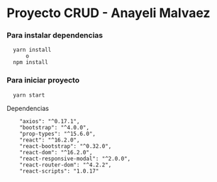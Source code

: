 # Proyecto CRUD - Anayeli Malvaez
### Para instalar dependencias
```
  yarn install
      o
  npm install
```

### Para iniciar proyecto
```
  yarn start

```


Dependencias
```
    "axios": "^0.17.1",
    "bootstrap": "^4.0.0",
    "prop-types": "^15.6.0",
    "react": "^16.2.0",
    "react-bootstrap": "^0.32.0",
    "react-dom": "^16.2.0",
    "react-responsive-modal": "^2.0.0",
    "react-router-dom": "^4.2.2",
    "react-scripts": "1.0.17"
```